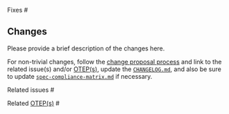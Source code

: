 Fixes #

## Changes

Please provide a brief description of the changes here.

For non-trivial changes, follow the [change proposal
process](https://github.com/open-telemetry/opentelemetry-specification/blob/main/CONTRIBUTING.md#proposing-a-change) and link to the related issue(s)
and/or [OTEP(s)](https://github.com/open-telemetry/oteps), update the
[`CHANGELOG.md`](https://github.com/open-telemetry/opentelemetry-specification/blob/main/CHANGELOG.md), and also be sure to update
[`spec-compliance-matrix.md`](https://github.com/open-telemetry/opentelemetry-specification/blob/main/spec-compliance-matrix.md) if necessary.

Related issues #

Related [OTEP(s)](https://github.com/open-telemetry/oteps) #
